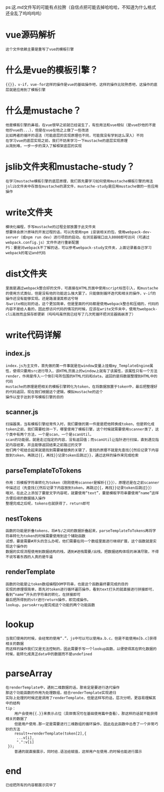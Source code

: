 ps:这.md文件写的可能有点拉胯（自信点把可能去掉哈哈哈，不知道为什么格式还全乱了呜呜呜呜）
# vue源码解析
    这个文件依赖主要是重写了vue的模板引擎
# 什么是vue的模板引擎？
    {{}}，v-if，vue-for这样的操作是vue的基础操作吧，这样的操作比较熟悉吧，这操作的底层就是应用到了模板引擎
# 什么是mustache？
    他是模板引擎的鼻祖，在vue很早之前就已经诞生了，有些用法和vue相似（是vue抄他的不是他抄vue的...），但是在vue在他之上做了一些改进
    比如两者的循环的语法（可能底层的实现原理也不同，可能我没有学到这么深入）不同
    在学习vue的底层实现之前，我们不妨来学习一下mustache的底层实现原理
    从简到难，一步一步的深入了解框架底层的实现
# jslib文件夹和mustache-study？
    在学习mustache模板引擎的底层原理，我们首先要学习如何使用mustache模板引擎的用法
    jslib文件夹中存放在mustache的源文件，mustache-study是应用mustache做的一些应用操作
# write文件夹
    模块化编程，手写mustache的过程全部放置于此文件夹
    想要体会原汁原味的开发过程的话，可以先使用npm i安装相关的包，使用webpack-dev-server（或npm run dev）进行项目的启动。在浏览器端口出入8080即可访问（可通过webpack.config.js）文件件进行重新配置
    PS：要是对webpack不了解的话，可以参考webpack-study文件夹，上面记录着自己学习webpack的笔记and代码
# dist文件夹
    里面是通过webpack整合好的文件，可直接在HTML页面中使用script标签引入，和mustache的使用方式类似，但是没有他的功能这么强大罢了。只能做到循环迭代和相关的操作，v-if的操作还没有能够实现。还是路漫漫其修远兮呀
    与write相比较的话，这个更加简单，但是里面的代码都是使用webpack整合和压缩的，代码的内容不是给人看的，因此想访问代码的情况的时候，应该在write文件夹中，使用为webpack-cli高效而且保存即更新（呜呜呜虽然我已经写了几次死循环把浏览器搞崩溃了）
# write代码详解
## index.js
    index.js为主文件，首先做的第一件事就是在window变量上挂载my_TemplateEngine属性，使得只要用src进行导入，该HTML页面上的window上就有了该属性，该属性只有一个方法render，作用是传入一个倒引号所包围的HTML代码和data，返回的是将数据整理到HTML中的代码
    mustache的原理是把相关的模板引擎转化为token，在将数据放置于token中，最后把整理好的代码返回，现在我们根据这个逻辑，模拟mustache的这个
    操作以至于达到手写模板引擎的目的
## scanner.js
    扫描器类，当有模板引擎经常传入时，我们要做的第一件是是把他转换成token，但是转化成token之前，我们需要检测一下，哪里使用了模板引擎，这个时候就需要使用scanner类了，这个类中有两个方法，一个是scan，一个是scanUtil。
    scan的功能弱，就是走过指定的内容，没有返回值；而scanUtil让指针进行扫描，直到遇见指定内容结束，并且能够返回结束之前路过的文字
    他们两个呢结合起来就是找到需要被替换的关键了，查找的原理不就是先查找{{然后记录下内容放到token，再跳过{{，再找}}记录token后跳过}}，通过这样的操作来完成检索
## parseTemplateToTokens
    作用：将模板字符串转化为token（刚刚使用scanner是解析{{}}），原理还是在之前scanner中描述过（先查找{{然后记录下内容放到token，再跳过{{，再找}}记录token后跳过}}）
    哦对，在此之上添加了要是文字内容呢，就要使用“text”，要是模板字符串要使用“name”这样方便后续的数据插入操作
    整理完成之后呢，tokens也就获得了，return即可
## nestTokens
    函数的功能是折叠tokens，将#与/之间的数据折叠起来，parseTemplateToTokens再将字符串转化为token的时候需要使用到这个辅助函数
    试想，要是需要#开头的怎么办呢，他们需要在同一个数组里面进行继续扩展，这个函数就是实现这个操作的
    数据的实现流程使用到数据结构的栈，遇到#进栈需要/出栈，把数据结构体现的淋漓尽致，不得不说写着东西的人真的是牛逼
## renderTemplate
    函数的功能是让token数组编程DOM字符串，也是这个函数最终要完成的目的
    实现的原理很简单，首先对token进行循环遍历操作，看到text打头的就直接进行拼接即可，看到“name”开头的字符串的转化，在拼接即可
    最后把所得到的str进行return操作，即完成操作。
    lookup，parseArray是完成这个功能的两个功能函数
# lookup
    当我们使用的时候，会经常的使用“.”，js中可以可以使用a.b.c，但是不能使用m[b.c]获得相关的数据
    而这样的操作我们又是无法控制的，因此需要手写一个lookup函数，以便使得其在转化数据的时候，能转化成真正data中的数据而不是undefined
# parseArray
    在renderTemplate中，遇到二维数据的话，那肯定是要进行迭代操作
    那这个功能函数的作用为处理数组，结合renderTemplate实现递归
    实际上处理的时候还是调用了renderTemplate，但是这样写的话，层次分明，更容易理解其中的结构
    tip：
        用户会使用{{.}}来表示占位（具体情况可在基础使用篇中查看），那这样的话就不能获得相关的数据了
        但是用户使用.那一定是需要进行二维数组的循环操作，因此在此函数中怂恿了一个非常巧妙的方法
        result+=renderTemplate(token[2],{
         ...v[i],
         ".":v[i]
     });
        普通的就直接展示，同时给.语法给赋值，这样用户在使用.的时候也能进行展示
# end
    已经把所有的内容都展示完毕了

